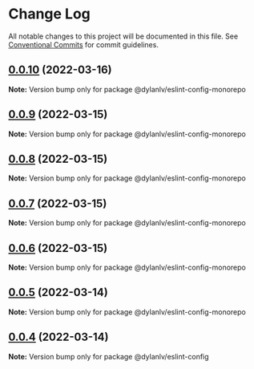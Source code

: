 # Change Log

All notable changes to this project will be documented in this file.
See [Conventional Commits](https://conventionalcommits.org) for commit guidelines.

## [0.0.10](https://github.com/dylan-lv/eslint-config/compare/v0.0.9...v0.0.10) (2022-03-16)

**Note:** Version bump only for package @dylanlv/eslint-config-monorepo





## [0.0.9](https://github.com/dylan-lv/eslint-config/compare/v0.0.8...v0.0.9) (2022-03-15)

**Note:** Version bump only for package @dylanlv/eslint-config-monorepo





## [0.0.8](https://github.com/dylan-lv/eslint-config/compare/v0.0.7...v0.0.8) (2022-03-15)

**Note:** Version bump only for package @dylanlv/eslint-config-monorepo





## [0.0.7](https://github.com/dylan-lv/eslint-config/compare/v0.0.6...v0.0.7) (2022-03-15)

**Note:** Version bump only for package @dylanlv/eslint-config-monorepo





## [0.0.6](https://github.com/dylan-lv/eslint-config/compare/v0.0.5...v0.0.6) (2022-03-15)

**Note:** Version bump only for package @dylanlv/eslint-config-monorepo





## [0.0.5](https://github.com/dylan-lv/eslint-config/compare/v0.0.4...v0.0.5) (2022-03-14)

**Note:** Version bump only for package @dylanlv/eslint-config-monorepo





## [0.0.4](https://github.com/dylan-lv/eslint-config/compare/v0.0.3...v0.0.4) (2022-03-14)

**Note:** Version bump only for package @dylanlv/eslint-config
